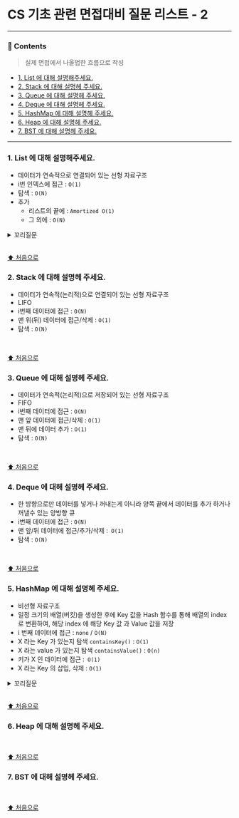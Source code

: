 # CS 기초 관련 면접대비 질문 리스트 - 2

---

### 📄 Contents
> 실제 면접에서 나올법한 흐름으로 작성
- [1. List 에 대해 설명해주세요.](#1-list-에-대해-설명해주세요)
- [2. Stack 에 대해 설명헤 주세요.](#2-stack-에-대해-설명헤-주세요)
- [3. Queue 에 대해 설명헤 주세요.](#3-queue-에-대해-설명헤-주세요)
- [4. Deque 에 대해 설명헤 주세요.](#4-deque-에-대해-설명헤-주세요)
- [5. HashMap 에 대해 설명헤 주세요.](#5-hashmap-에-대해-설명헤-주세요)
- [6. Heap 에 대해 설명헤 주세요.](#6-heap-에-대해-설명헤-주세요)
- [7. BST 에 대해 설명헤 주세요.](#7-bst-에-대해-설명헤-주세요)

---

### 1. List 에 대해 설명해주세요.
- 데이터가 연속적으로 연결되어 있는 선형 자료구조
- i번 인덱스에 접근 : `O(1)`
- 탐색 : `O(N)`
- 추가
  - 리스트의 끝에 : `Amortized O(1)`
  - 그 외에 : `O(N)`


<details>
<summary>꼬리질문</summary>
<div markdown="1">

### LinkedList 와 어떤것이 다른지 설명해 주세요.
- 메모리 상에서 데이터가 불연속적으로 저장
- 여러개의 노드(Node) 들로 이루어져 있으며 하나의 노드는 값(value) 와 다음 노드의 주소(메모리 주소)를 쌍으로 가지고 있음
- List 와 다르게 데이터 추가는 `O(1)`, 탐색은 `O(N)`
- 검색보다 삽입 삭제가 빈번한 경우에 적합


</div>
</details>

<br>

[⬆️ 처음으로](#-contents)

### 2. Stack 에 대해 설명헤 주세요.
- 데이터가 연속적(논리적)으로 연결되어 있는 선형 자료구조
- LIFO
- i번째 데이터에 접근 : `O(N)`
- 맨 위(뒤) 데이터에 접근/삭제 : `O(1)`
- 탐색 : `O(N)`


<br>

[⬆️ 처음으로](#-contents)

### 3. Queue 에 대해 설명헤 주세요.
- 데이터가 연속적(논리적)으로 저장되어 있는 선형 자료구조
- FIFO
- i번째 데이터에 접근 : `O(N)`
- 맨 앞 데이터에 접근/삭제 : `O(1)`
- 맨 뒤에 데이터 추가 : `O(1)`
- 탐색 : `O(N)`

<br>

[⬆️ 처음으로](#-contents)

### 4. Deque 에 대해 설명헤 주세요.
- 한 방향으로만 데이터를 넣거나 꺼내는게 아니라 양쪽 끝에서 데이터를 추가 하거나 꺼낼수 있는 양방향 큐
- i번째 데이터에 접근 : `O(N)`
- 맨 앞/뒤 데이터에 접근/추가/삭제 :` O(1)`
- 탐색 : `O(N)`

<br>

[⬆️ 처음으로](#-contents)

### 5. HashMap 에 대해 설명헤 주세요.
- 비선형 자료구조
- 일정 크기의 배열(버킷)을 생성한 후에 Key 값을 Hash 함수를 통해 배열의 index 로 변환하여, 해당 index 에 해당 Key 값 과 Value 값을 저장
- i 번째 데이터에 접근 : `none` / `O(N)`
- X 라는 Key 가 있는지 탐색 `containsKey()` : `O(1)`
- X 라는 value 가 있는지 탐색 `containsValue()` : `O(n)`
- 키가 X 인 데이터에 접근 :` O(1)`
- X 라는 Key 의 삽입, 삭제 : `O(1)`

<details>
<summary>꼬리질문</summary>
<div markdown="1">

### 해쉬 충돌시 어떻게 해결하는지 설명해 주세요.

#### Open Addressing
- 해쉬 충돌이 발생한 후 비어있는 버킷을 찾아서 저장
- 해쉬 충돌이 발생한 경우 탐색 / 접근의 시간복잡도는 O(N) 으로 증가
- 비어있는 버킷을 찾는 알고리즘
  - Linear Probing (선형 프로빙)
  - Quadratic Probing (이차식 프로빙)
  - Double Hashing (이중 해시)
     

#### Chaining
- 해시 충돌이 발생한 버킷에 `LinkedList` 를 만들고, 해당 `LinkedList` 에 데이터를 저장
- 같은 해쉬에 충돌한 key 가 7개 이하일 경우 `LinkedList` 를 사용하고 8개부터는 `Red-black Tree` 를 사용


</div>
</details>

<br>

[⬆️ 처음으로](#-contents)

### 6. Heap 에 대해 설명헤 주세요.

<br>

[⬆️ 처음으로](#-contents)

### 7. BST 에 대해 설명헤 주세요.

<br>

[⬆️ 처음으로](#-contents)

<br>
<br>